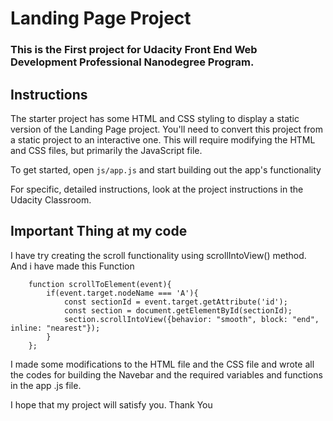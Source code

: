 # Landing Page Project

### This is the First project for Udacity Front End Web Development Professional Nanodegree Program.



## Instructions

The starter project has some HTML and CSS styling to display a static version of the Landing Page project. You'll need to convert this project from a static project to an interactive one. This will require modifying the HTML and CSS files, but primarily the JavaScript file.

To get started, open `js/app.js` and start building out the app's functionality

For specific, detailed instructions, look at the project instructions in the Udacity Classroom.

## Important Thing at my code

I have try creating the scroll functionality using scrollIntoView() method. And i have made this Function   
```
    function scrollToElement(event){
        if(event.target.nodeName === 'A'){
            const sectionId = event.target.getAttribute('id');
            const section = document.getElementById(sectionId);
            section.scrollIntoView({behavior: "smooth", block: "end", inline: "nearest"});
        }
    };
``` 

I made some modifications to the HTML file and the CSS file and wrote all the codes for building the Navebar and the required variables and functions in the app .js file. 

I hope that my project will satisfy you.
Thank You
